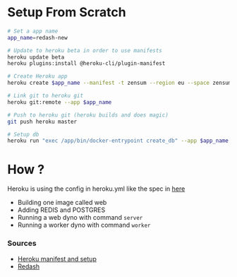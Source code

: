 # Setup From Scratch
```sh
# Set a app name
app_name=redash-new

# Update to heroku beta in order to use manifests
heroku update beta
heroku plugins:install @heroku-cli/plugin-manifest

# Create Heroku app
heroku create $app_name --manifest -t zensum --region eu --space zensum

# Link git to heroku git
heroku git:remote --app $app_name

# Push to heroku git (heroku builds and does magic)
git push heroku master

# Setup db
heroku run "exec /app/bin/docker-entrypoint create_db" --app $app_name
```

# How ?
Heroku is using the config in heroku.yml like the spec in [here](https://devcenter.heroku.com/articles/build-docker-images-heroku-yml)
- Building one image called web
- Adding REDIS and POSTGRES
- Running a web dyno with command `server`
- Running a worker dyno with command `worker`


### Sources

- [Heroku manifest and setup](https://devcenter.heroku.com/articles/build-docker-images-heroku-yml)
- [Redash](https://redash.io/help/open-source/dev-guide/docker)